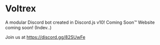 # Voltrex
A modular Discord bot created in Discord.js v10! Coming Soon™
Website coming soon! (Indev..)

Join us at https://discord.gg/82SUwFe
